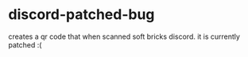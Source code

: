 # discord-patched-bug

creates a qr code that when scanned soft bricks discord. it is currently patched :(
